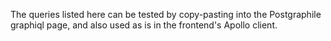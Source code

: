 The queries listed here can be tested by copy-pasting into the Postgraphile graphiql page,
and also used as is in the frontend's Apollo client.
